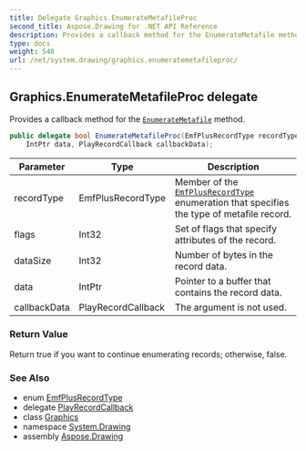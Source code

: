 ```yaml
---
title: Delegate Graphics.EnumerateMetafileProc
second_title: Aspose.Drawing for .NET API Reference
description: Provides a callback method for the EnumerateMetafile method
type: docs
weight: 540
url: /net/system.drawing/graphics.enumeratemetafileproc/
---
```

## Graphics.EnumerateMetafileProc delegate

Provides a callback method for the [`EnumerateMetafile`](../graphics/enumeratemetafile/) method.

```csharp
public delegate bool EnumerateMetafileProc(EmfPlusRecordType recordType, int flags, int dataSize, 
    IntPtr data, PlayRecordCallback callbackData);
```

| Parameter | Type | Description |
| --- | --- | --- |
| recordType | EmfPlusRecordType | Member of the [`EmfPlusRecordType`](../../system.drawing.imaging/emfplusrecordtype/) enumeration that specifies the type of metafile record. |
| flags | Int32 | Set of flags that specify attributes of the record. |
| dataSize | Int32 | Number of bytes in the record data. |
| data | IntPtr | Pointer to a buffer that contains the record data. |
| callbackData | PlayRecordCallback | The argument is not used. |

### Return Value

Return true if you want to continue enumerating records; otherwise, false.

### See Also

* enum [EmfPlusRecordType](../../system.drawing.imaging/emfplusrecordtype/)
* delegate [PlayRecordCallback](../../system.drawing.imaging/playrecordcallback/)
* class [Graphics](../graphics/)
* namespace [System.Drawing](../../system.drawing/)
* assembly [Aspose.Drawing](../../)



